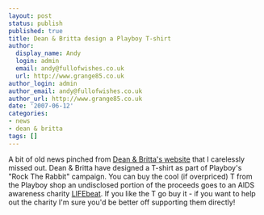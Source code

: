 ```yaml
---
layout: post
status: publish
published: true
title: Dean & Britta design a Playboy T-shirt
author:
  display_name: Andy
  login: admin
  email: andy@fullofwishes.co.uk
  url: http://www.grange85.co.uk
author_login: admin
author_email: andy@fullofwishes.co.uk
author_url: http://www.grange85.co.uk
date: '2007-06-12'
categories:
- news
- dean & britta
tags: []
---
```

<p>A bit of old news pinched from <a href="http://www.deanandbritta.com">Dean & Britta's website</a> that I carelessly missed out. Dean & Britta have designed a T-shirt as part of Playboy's "Rock The Rabbit" campaign. You can buy the cool (if overpriced) T <span class="removed_link" title="http://www.shopthebunny.com/Women+s++RTR+Dean+Britta+Tee+-+Pink/%2012891,default,sp.html;pgid=0000000000000000000000000000ukVXyccp;sid=Bx2S%20jJaYxAOVQ9NgbeGzjpaSx6KXwVYnAlA=?cgid=ROCK40&start=4&sz=1">from the Playboy shop</span> an undisclosed portion of the proceeds goes to an AIDS awareness charity <a href="http://www.lifebeat.org/">LIFEbeat</a>. If you like the T go buy it - if you want to help out the charity I'm sure you'd be better off <span class="removed_link" title="https://www.lifebeat.org/login.cfm/donate/true">supporting them directly</span>!</p>
